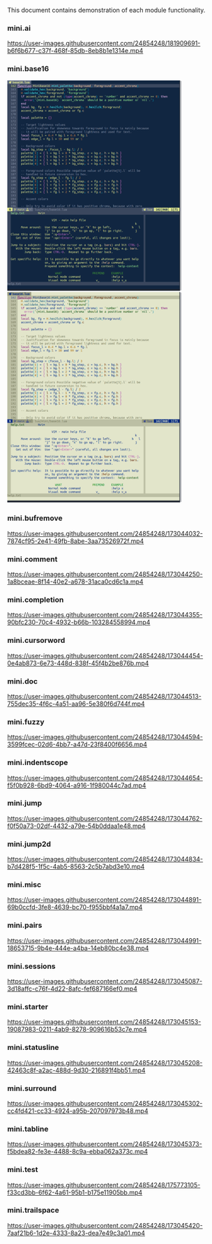 This document contains demonstration of each module functionality.

### mini.ai

https://user-images.githubusercontent.com/24854248/181909691-b6f6b677-c37f-468f-85db-8eb8b1e1314e.mp4

### mini.base16

<img src="https://github.com/echasnovski/media/blob/main/mini.nvim/demo-base16_dark.png" width="400em"/> <img src="https://github.com/echasnovski/media/blob/main/mini.nvim/demo-base16_light.png" width="400em"/>

### mini.bufremove

https://user-images.githubusercontent.com/24854248/173044032-7874cf95-2e41-49fb-8abe-3aa73526972f.mp4

### mini.comment

https://user-images.githubusercontent.com/24854248/173044250-1a8bceae-8f14-40e2-a678-31aca0cd6c1a.mp4

### mini.completion

https://user-images.githubusercontent.com/24854248/173044355-90bfc230-70c4-4932-b66b-103284558994.mp4

### mini.cursorword

https://user-images.githubusercontent.com/24854248/173044454-0e4ab873-6e73-448d-838f-45f4b2be876b.mp4

### mini.doc

https://user-images.githubusercontent.com/24854248/173044513-755dec35-4f6c-4a51-aa96-5e380f6d744f.mp4

### mini.fuzzy

https://user-images.githubusercontent.com/24854248/173044594-3599fcec-02d6-4bb7-a47d-23f8400f6656.mp4

### mini.indentscope

https://user-images.githubusercontent.com/24854248/173044654-f5f0b928-6bd9-4064-a916-1f980044c7ad.mp4

### mini.jump

https://user-images.githubusercontent.com/24854248/173044762-f0f50a73-02df-4432-a79e-54b0ddaa1e48.mp4

### mini.jump2d

https://user-images.githubusercontent.com/24854248/173044834-b7d428f5-1f5c-4ab5-8563-2c5b7abd3e10.mp4

### mini.misc

https://user-images.githubusercontent.com/24854248/173044891-69b0ccfd-3fe8-4639-bc70-f955bbf4a1a7.mp4

### mini.pairs

https://user-images.githubusercontent.com/24854248/173044991-18653715-9b4e-444e-a4ba-14eb80bc4e38.mp4

### mini.sessions

https://user-images.githubusercontent.com/24854248/173045087-3d18affc-c76f-4d22-8afc-fef687166ef0.mp4

### mini.starter

https://user-images.githubusercontent.com/24854248/173045153-19087983-0211-4ab9-8278-909616b53c7e.mp4

### mini.statusline

https://user-images.githubusercontent.com/24854248/173045208-42463c8f-a2ac-488d-9d30-216891f4bb51.mp4

### mini.surround

https://user-images.githubusercontent.com/24854248/173045302-cc4fd421-cc33-4924-a95b-207097973b48.mp4

### mini.tabline

https://user-images.githubusercontent.com/24854248/173045373-f5bdea82-fe3e-4488-8c9a-ebba062a373c.mp4

### mini.test

https://user-images.githubusercontent.com/24854248/175773105-f33cd3bb-6f62-4a61-95b1-b175e11905bb.mp4

### mini.trailspace

https://user-images.githubusercontent.com/24854248/173045420-7aaf21b6-1d2e-4333-8a23-dea7e49c3a01.mp4
